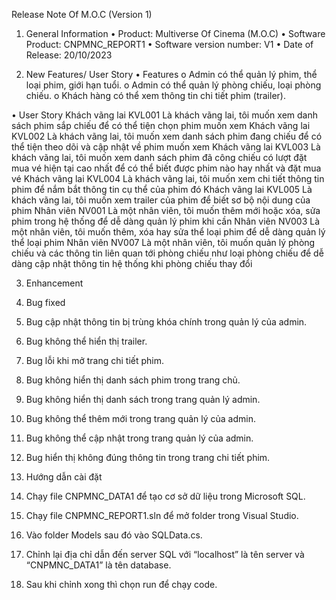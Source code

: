 Release Note Of M.O.C (Version 1)

1. General Information
•	Product: Multiverse Of Cinema (M.O.C)
•	Software Product: CNPMNC_REPORT1
•	Software version number: V1
•	Date of Release: 20/10/2023

2. New Features/ User Story
•	Features
o	Admin có thể quản lý phim, thể loại phim, giới hạn tuổi.
o	Admin có thể quản lý phòng chiếu, loại phòng chiếu.
o	Khách hàng có thể xem thông tin chi tiết phim (trailer).

•	User Story
Khách vãng lai	KVL001	Là khách vãng lai, tôi muốn xem danh sách phim sắp chiếu để có thể tiện chọn phim muốn xem
Khách vãng lai	KVL002	Là khách vãng lai, tôi muốn xem danh sách phim đang chiếu để có thể tiện theo dõi và cập nhật về phim muốn xem
Khách vãng lai	KVL003	Là khách vãng lai, tôi muốn xem danh sách phim đã công chiếu có lượt đặt mua vé hiện tại cao nhất để có thể biết được phim nào hay nhất và đặt mua vé
Khách vãng lai	KVL004	Là khách vãng lai, tôi muốn xem chi tiết thông tin phim để nắm bắt thông tin cụ thể của phim đó
Khách vãng lai	KVL005	Là khách vãng lai, tôi muốn xem trailer của phim để biết sơ bộ nội dung của phim
Nhân viên	NV001	Là một nhân viên, tôi muốn thêm mới hoặc xóa, sửa phim trong hệ thống để dễ dàng quản lý phim khi cần
Nhân viên	NV003	Là một nhân viên, tôi muốn thêm, xóa hay sửa thể loại phim để dễ dàng quản lý thể loại phim
Nhân viên	NV007	Là một nhân viên, tôi muốn quản lý phòng chiếu và các thông tin liên quan tới phòng chiếu như loại phòng chiếu để dễ dàng cập nhật thông tin hệ thống khi phòng chiếu thay đổi

3. Enhancement



4. Bug fixed
1.	Bug cập nhật thông tin bị trùng khóa chính trong quản lý của admin.
2.	Bug không thể hiển thị trailer.
3.	Bug lỗi khi mở trang chi tiết phim.
4.	Bug không hiển thị danh sách phim trong trang chủ.
5.	Bug không hiển thị danh sách trong trang quản lý admin.
6.	Bug không thể thêm mới trong trang quản lý của admin.
7.	Bug không thể cập nhật trong trang quản lý của admin.
8.	Bug hiển thị không đúng thông tin trong trang chi tiết phim.

5. Hướng dẫn cài đặt
1.	Chạy file CNPMNC_DATA1 để tạo cơ sở dữ liệu trong Microsoft SQL.
2.	Chạy file CNPMNC_REPORT1.sln để mở folder trong Visual Studio.
3.	Vào folder Models sau đó vào SQLData.cs.
4.	Chỉnh lại địa chỉ dẫn đến server SQL với “localhost” là tên server và “CNPMNC_DATA1” là tên database. 
5.	Sau khi chỉnh xong thì chọn run để chạy code.
